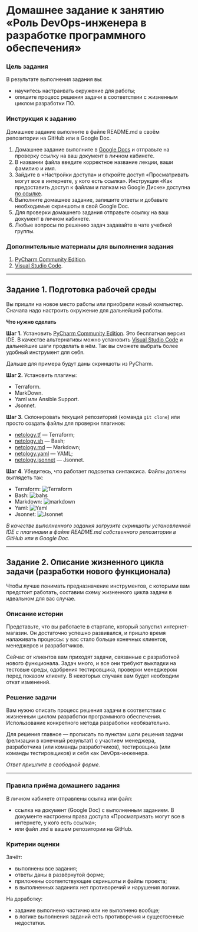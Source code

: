 # Домашнее задание к занятию «Роль DevOps-инженера в разработке программного обеспечения»

### Цель задания

В результате выполнения задания вы:

* научитесь настраивать окружение для работы;
* опишите процесс решения задачи в соответствии с жизненным циклом разработки ПО.


### Инструкция к заданию

Домашнее задание выполните в файле README.md в своём репозитории на GitHub или в Google Doc.

1. Домашнее задание выполните в [Google Docs](https://docs.google.com/) и отправьте на проверку ссылку на ваш документ в личном кабинете.
2. В названии файла введите корректное название лекции, ваши фамилию и имя.
3. Зайдите в «Настройки доступа» и откройте доступ «Просматривать могут все в интернете, у кого есть ссылка».
Инструкция «Как предоставить доступ к файлам и папкам на Google Диске» доступна [по ссылке](https://support.google.com/docs/answer/2494822?hl=ru&co=GENIE.Platform%3DDesktop).
4. Выполните домашнее задание, запишите ответы и добавьте необходимые скриншоты в свой Google Doc.
5. Для проверки домашнего задания отправьте ссылку на ваш документ в личном кабинете.
6. Любые вопросы по решению задач задавайте в чате учебной группы.


### Дополнительные материалы для выполнения задания

1.  [PyCharm Community Edition](https://www.jetbrains.com/ru-ru/pycharm/download/).
2.  [Visual Studio Code](https://code.visualstudio.com/Download).   
 
 
----     
     
## Задание 1. Подготовка рабочей среды

Вы пришли на новое место работы или приобрели новый компьютер. Сначала надо настроить окружение для дальнейшей работы. 

**Что нужно сделать**

**Шаг 1.** Установить [PyCharm Community Edition](https://www.jetbrains.com/ru-ru/pycharm/download/). Это бесплатная версия IDE.   В качестве альтернативы можно установить [Visual Studio Code](https://code.visualstudio.com/Download) и дальнейшие шаги проделать в нём. Так вы сможете выбрать более удобный инструмент для себя.

Дальше для примера будут даны скриншоты из PyCharm.

**Шаг 2.** Установить плагины:

* Terraform.
* MarkDown.
* Yaml или Ansible Support.
* Jsonnet.
   
**Шаг 3.** Склонировать текущий репозиторий (команда `git clone`) или просто создать файлы для проверки плагинов:

* [netology.tf](netology.tf) — Terraform;
* [netology.sh](netology.sh) — Bash;
* [netology.md](netology.md) — Markdown; 
* [netology.yaml](netology.yaml) — YAML;
* [netology.jsonnet](netology.jsonnet) — Jsonnet.

**Шаг 4**. Убедитесь, что работает подсветка синтаксиса. Файлы должны выглядеть так:

* Terraform: ![Terraform](img/terraform.png)
* Bash: ![bahs](img/bash.png)
* Markdown: ![markdown](img/markdown.png)
* Yaml: ![Yaml](img/yaml.png)
* Jsonnet: ![Jsonnet](img/jsonnet.png)

*В качестве выполненного задания загрузите скриншоты установленной IDE с плагинами в файле README.md собственного репозитория в GitHub или в Google Doc.*

----

## Задание 2. Описание жизненного цикла задачи (разработки нового функционала)

Чтобы лучше понимать предназначение инструментов, с которыми вам предстоит работать, составим схему жизненного цикла задачи в идеальном для вас случае.

### Описание истории

Представьте, что вы работаете в стартапе, который запустил интернет-магазин. Он достаточно успешно развивался, и пришло время налаживать процессы: у вас стало больше конечных клиентов, менеджеров и разработчиков.

Сейчас от клиентов вам приходят задачи, связанные с разработкой нового функционала. Задач много, и все они требуют выкладки на тестовые среды, одобрения тестировщика, проверки менеджером перед показом клиенту. В некоторых случаях вам будет необходим откат изменений. 

### Решение задачи

Вам нужно описать процесс решения задачи в соответствии с жизненным циклом разработки программного обеспечения. Использование конкретного метода разработки необязательно. 

Для решения главное — прописать по пунктам шаги решения задачи (релизации в конечный результат) с участием менеджера, разработчика (или команды разработчиков), тестировщика (или команды тестировщиков) и себя как DevOps-инженера. 

*Ответ пришлите в свободной форме.*

-----

### Правила приёма домашнего задания

В личном кабинете отправлены ссылка или файл:

- ссылка на документ (Google Doc) с выполненным заданием. В документе настроены права доступа «Просматривать могут все в интернете, у кого есть ссылка»;
- или файл .md в вашем репозитории на GitHub. 


### Критерии оценки

Зачёт:

* выполнены все задания;
* ответы даны в развёрнутой форме;
* приложены соответствующие скриншоты и файлы проекта;
* в выполненных заданиях нет противоречий и нарушения логики.

На доработку:

* задание выполнено частично или не выполнено вообще;
* в логике выполнения заданий есть противоречия и существенные недостатки. 
 
